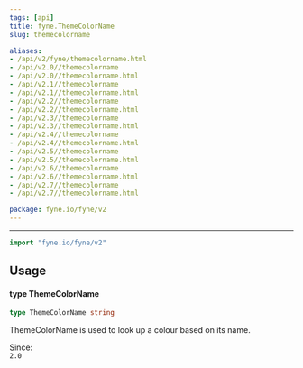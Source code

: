 ```yaml
---
tags: [api]
title: fyne.ThemeColorName
slug: themecolorname

aliases:
- /api/v2/fyne/themecolorname.html
- /api/v2.0//themecolorname
- /api/v2.0//themecolorname.html
- /api/v2.1//themecolorname
- /api/v2.1//themecolorname.html
- /api/v2.2//themecolorname
- /api/v2.2//themecolorname.html
- /api/v2.3//themecolorname
- /api/v2.3//themecolorname.html
- /api/v2.4//themecolorname
- /api/v2.4//themecolorname.html
- /api/v2.5//themecolorname
- /api/v2.5//themecolorname.html
- /api/v2.6//themecolorname
- /api/v2.6//themecolorname.html
- /api/v2.7//themecolorname
- /api/v2.7//themecolorname.html

package: fyne.io/fyne/v2
---
```



---
```go
import "fyne.io/fyne/v2"
```

## Usage

#### type ThemeColorName

```go
type ThemeColorName string
```

ThemeColorName is used to look up a colour based on its name.


<div class="since">Since: <code>
2.0</code></div>
